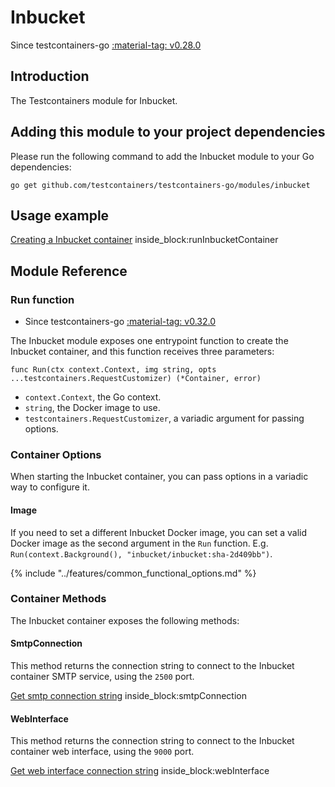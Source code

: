 # Inbucket

Since testcontainers-go <a href="https://github.com/testcontainers/testcontainers-go/releases/tag/v0.28.0"><span class="tc-version">:material-tag: v0.28.0</span></a>

## Introduction

The Testcontainers module for Inbucket.

## Adding this module to your project dependencies

Please run the following command to add the Inbucket module to your Go dependencies:

```
go get github.com/testcontainers/testcontainers-go/modules/inbucket
```

## Usage example

<!--codeinclude-->
[Creating a Inbucket container](../../modules/inbucket/examples_test.go) inside_block:runInbucketContainer
<!--/codeinclude-->

## Module Reference

### Run function

- Since testcontainers-go <a href="https://github.com/testcontainers/testcontainers-go/releases/tag/v0.32.0"><span class="tc-version">:material-tag: v0.32.0</span></a>


The Inbucket module exposes one entrypoint function to create the Inbucket container, and this function receives three parameters:

```golang
func Run(ctx context.Context, img string, opts ...testcontainers.RequestCustomizer) (*Container, error)
```

- `context.Context`, the Go context.
- `string`, the Docker image to use.
- `testcontainers.RequestCustomizer`, a variadic argument for passing options.

### Container Options

When starting the Inbucket container, you can pass options in a variadic way to configure it.

#### Image

If you need to set a different Inbucket Docker image, you can set a valid Docker image as the second argument in the `Run` function.
E.g. `Run(context.Background(), "inbucket/inbucket:sha-2d409bb")`.

{% include "../features/common_functional_options.md" %}

### Container Methods

The Inbucket container exposes the following methods:

#### SmtpConnection

This method returns the connection string to connect to the Inbucket container SMTP service, using the `2500` port.

<!--codeinclude-->
[Get smtp connection string](../../modules/inbucket/inbucket_test.go) inside_block:smtpConnection
<!--/codeinclude-->

#### WebInterface

This method returns the connection string to connect to the Inbucket container web interface, using the `9000` port.

<!--codeinclude-->
[Get web interface connection string](../../modules/inbucket/inbucket_test.go) inside_block:webInterface
<!--/codeinclude-->

